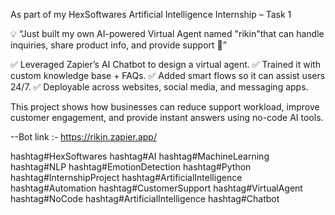 As part of my HexSoftwares Artificial Intelligence Internship – Task 1

💡 “Just built my own AI-powered Virtual Agent named "rikin"that can handle inquiries, share product info, and provide support 🚀”

 ✅ Leveraged Zapier’s AI Chatbot to design a virtual agent.
 ✅ Trained it with custom knowledge base + FAQs.
 ✅ Added smart flows so it can assist users 24/7.
 ✅ Deployable across websites, social media, and messaging apps.

 This project shows how businesses can reduce support workload, improve customer engagement, and provide instant answers using no-code AI tools.

--Bot link :- https://rikin.zapier.app/

hashtag#HexSoftwares hashtag#AI hashtag#MachineLearning hashtag#NLP hashtag#EmotionDetection hashtag#Python hashtag#InternshipProject hashtag#ArtificialIntelligence hashtag#Automation hashtag#CustomerSupport hashtag#VirtualAgent hashtag#NoCode hashtag#ArtificialIntelligence hashtag#Chatbot
